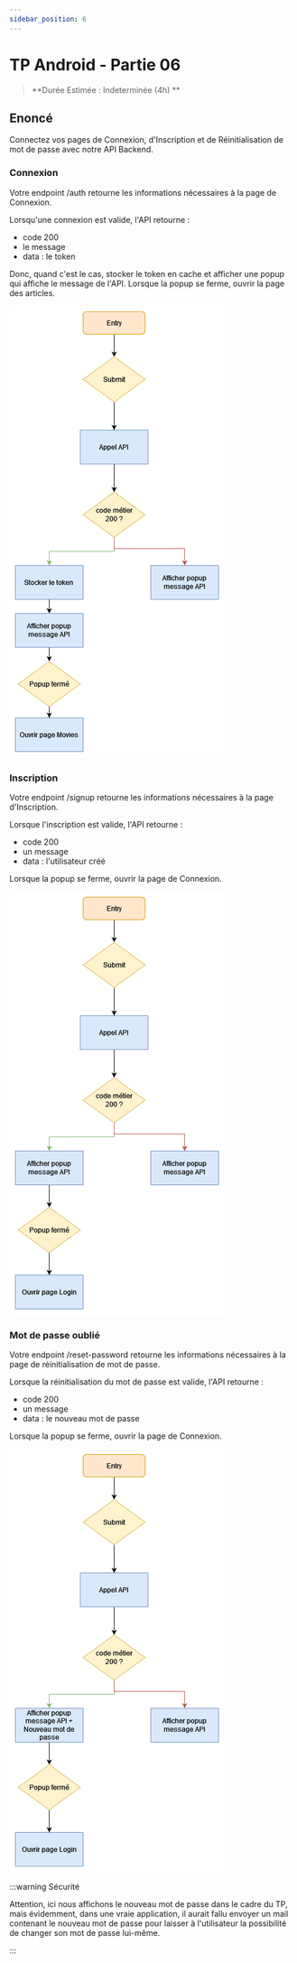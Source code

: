 ```yaml
---
sidebar_position: 6
---
```


# TP Android - Partie 06

> **Durée Estimée : Indeterminée (4h) **

## Enoncé

Connectez vos pages de Connexion, d'Inscription et de Réinitialisation de mot de passe avec notre API Backend.


### Connexion

Votre endpoint /auth retourne les informations nécessaires à la page de Connexion.

Lorsqu'une connexion est valide, l'API retourne :

- code 200
- le message
- data : le token

Donc, quand c'est le cas, stocker le token en cache et afficher une popup qui affiche le message de l'API.
Lorsque la popup se ferme, ouvrir la page des articles.

![Screenshot](img/tp_diagram_login.png)

### Inscription

Votre endpoint /signup retourne les informations nécessaires à la page d'Inscription.

Lorsque l'inscription est valide, l'API retourne :

- code 200
- un message
- data : l'utilisateur créé

Lorsque la popup se ferme, ouvrir la page de Connexion.

![Screenshot](img/tp_diagram_signup.png)

### Mot de passe oublié

Votre endpoint /reset-password retourne les informations nécessaires à la page de réinitialisation de mot de passe.

Lorsque la réinitialisation du mot de passe est valide, l'API retourne :

- code 200
- un message
- data : le nouveau mot de passe

Lorsque la popup se ferme, ouvrir la page de Connexion.

![Screenshot](img/tp_diagram_resetpassword.png)

:::warning Sécurité

Attention, ici nous affichons le nouveau mot de passe dans le cadre du TP, mais évidemment, dans une vraie application, il aurait fallu envoyer un mail contenant le nouveau mot de passe pour laisser à l'utilisateur la possibilité de changer son mot de passe lui-même.


:::